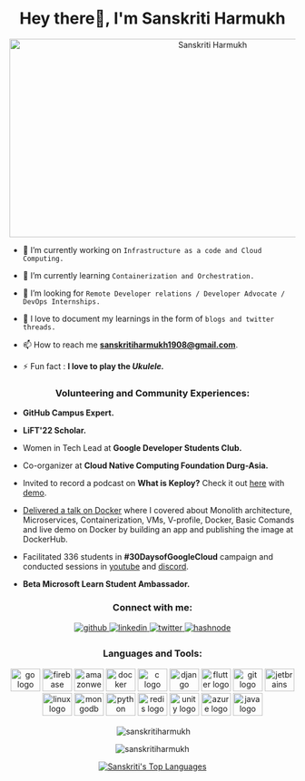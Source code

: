 
<h1 align="center">Hey there👋, I'm Sanskriti Harmukh </h1>

<p align="center"><img align="center" height=350 width=700 src="https://user-images.githubusercontent.com/74777863/159042342-d1c11ea5-e0f2-4b44-a962-e3c7e12f6447.gif" alt="Sanskriti Harmukh" /></p>




- 🔭 I’m currently working on `Infrastructure as a code and Cloud Computing.`

- 🌱 I’m currently learning `Containerization and Orchestration.`

- 🤝 I’m looking for `Remote Developer relations / Developer Advocate / DevOps Internships.`

- 📝 I love to document my learnings in the form of `blogs and twitter threads.`

- 📫 How to reach me **sanskritiharmukh1908@gmail.com**.

- ⚡ Fun fact : **I love to play the *Ukulele.***


<h3 align="center">Volunteering and Community Experiences:</h3>
<p align="center">
  
- **GitHub Campus Expert.**
  
- **LiFT'22 Scholar.**
  
- Women in Tech Lead at **Google Developer Students Club.**
  
- Co-organizer at **Cloud Native Computing Foundation Durg-Asia.**
  
- Invited to record a podcast on **What is Keploy?** Check it out [here](https://youtu.be/w9Wk0PgMUmc) with [demo](https://www.youtube.com/watch?v=0stKYDXYM94).
  
- [Delivered a talk on Docker](https://www.linkedin.com/feed/update/urn:li:activity:7050766875982520320) where I covered about Monolith architecture, Microservices, Containerization, VMs, V-profile, Docker, Basic Comands and live demo on Docker by building an app and publishing the image at DockerHub.
  
- Facilitated 336 students in **#30DaysofGoogleCloud** campaign and conducted sessions in [youtube](https://youtu.be/bmtzwh6JuPQ) and [discord](https://discord.com/invite/MEu92PcNnP). 
  
- **Beta Microsoft Learn Student Ambassador.**
  

  


<h3 align="center">Connect with me:</h3>
<div align="center">
<a href="https://github.com/SanskritiHarmukh" target="_blank">
<img src=https://img.shields.io/badge/github-%2324292e.svg?&style=for-the-badge&logo=github&logoColor=white alt=github style="margin-bottom: 5px;" />
</a>
<a href="https://linkedin.com/in/sanskriti-harmukh" target="_blank">
<img src=https://img.shields.io/badge/linkedin-%231E77B5.svg?&style=for-the-badge&logo=linkedin&logoColor=white alt=linkedin style="margin-bottom: 5px;" />
</a>
<a href="https://twitter.com/Senzkriti" target="_blank">
<img src=https://img.shields.io/badge/twitter-%2300acee.svg?&style=for-the-badge&logo=twitter&logoColor=white alt=twitter style="margin-bottom: 5px;" />
</a>
<a href="https://hashnode.com/@SanskritiHarmukh" target="_blank">
<img src=https://img.shields.io/badge/hashnode-%232962FF.svg?&style=for-the-badge&logo=hashnode&logoColor=white alt=hashnode style="margin-bottom: 5px;" />
</a>  
</div>  


<h3 align="center">Languages and Tools:</h3>
<div align="center">
  <img src="https://cdn.jsdelivr.net/gh/devicons/devicon/icons/go/go-original.svg" height="40" width="52" alt="go logo"  />
  <img src="https://cdn.jsdelivr.net/gh/devicons/devicon/icons/firebase/firebase-plain-wordmark.svg" height="40" width="52" alt="firebase logo"  />
  <img src="https://cdn.jsdelivr.net/gh/devicons/devicon/icons/amazonwebservices/amazonwebservices-original.svg" height="40" width="52" alt="amazonwebservices logo"  />
  <img src="https://cdn.jsdelivr.net/gh/devicons/devicon/icons/docker/docker-plain-wordmark.svg" height="40" width="52" alt="docker logo"  />
  <img src="https://cdn.jsdelivr.net/gh/devicons/devicon/icons/c/c-original.svg" height="40" width="52" alt="c logo"  />
  <img src="https://cdn.jsdelivr.net/gh/devicons/devicon/icons/django/django-plain.svg" height="40" width="52" alt="django logo"  />
  <img src="https://cdn.jsdelivr.net/gh/devicons/devicon/icons/flutter/flutter-original.svg" height="40" width="52" alt="flutter logo"  />
  <img src="https://cdn.jsdelivr.net/gh/devicons/devicon/icons/git/git-original.svg" height="40" width="52" alt="git logo"  />
  <img src="https://cdn.jsdelivr.net/gh/devicons/devicon/icons/jetbrains/jetbrains-original.svg" height="40" width="52" alt="jetbrains logo"  />
  <img src="https://cdn.jsdelivr.net/gh/devicons/devicon/icons/linux/linux-original.svg" height="40" width="52" alt="linux logo"  />
  <img src="https://cdn.jsdelivr.net/gh/devicons/devicon/icons/mongodb/mongodb-original.svg" height="40" width="52" alt="mongodb logo"  />
  <img src="https://cdn.jsdelivr.net/gh/devicons/devicon/icons/python/python-original.svg" height="40" width="52" alt="python logo"  />
  <img src="https://cdn.jsdelivr.net/gh/devicons/devicon/icons/redis/redis-original.svg" height="40" width="52" alt="redis logo"  />
  <img src="https://cdn.jsdelivr.net/gh/devicons/devicon/icons/unity/unity-original.svg" height="40" width="52" alt="unity logo"  />
  <img src="https://cdn.jsdelivr.net/gh/devicons/devicon/icons/azure/azure-original.svg" height="40" width="52" alt="azure logo"  />
  <img src="https://cdn.jsdelivr.net/gh/devicons/devicon/icons/java/java-original.svg" height="40" width="52" alt="java logo"  />
</div>


<!--<p><img align="left" src="https://github-readme-stats.vercel.app/api/top-langs?username=sanskritiharmukh&show_icons=true&locale=en&layout=compact" alt="sanskritiharmukh" /></p>-->

<p align="center">&nbsp;<img align="center" src="https://github-readme-stats.vercel.app/api?username=SanskritiHarmukh&theme=prussian&show_icons=true&hide_border=true&count_private=false" alt="sanskritiharmukh" /></p>

<p align="center"><img align="center" src="https://github-readme-streak-stats.herokuapp.com/?user=SanskritiHarmukh&theme=prussian&hide_border=true" alt="sanskritiharmukh" alt="sanskritiharmukh"  /></p>

<p align="center"><a href="https://github.com/SanskritiHarmukh/github-readme-stats"><img alt="Sanskriti's Top Languages" src="https://github-readme-stats.vercel.app/api/top-langs/?username=SanskritiHarmukh&theme=prussian&show_icons=true&hide_border=true&layout=compact" alt="sanskritiharmukh" /></a>


